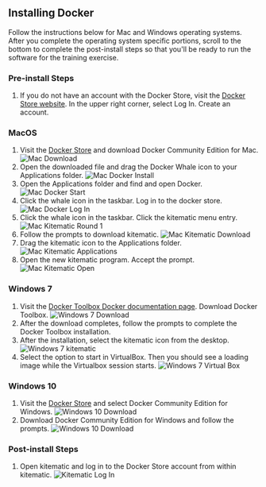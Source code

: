 ## Installing Docker

Follow the instructions below for Mac and Windows operating systems.
After you complete the operating system specific portions, scroll to the bottom to complete the post-install steps so that you'll be ready to run the software for the training exercise.

### Pre-install Steps

1. If you do not have an account with the Docker Store, visit the [Docker Store website](https://store.docker.com/). In the upper right corner, select Log In. Create an account.

### MacOS

1. Visit the [Docker Store](https://store.docker.com/search?type=edition&offering=community) and download Docker Community Edition for Mac. ![Mac Download](screenshots/mac-00-download.png)
2. Open the downloaded file and drag the Docker Whale icon to your Applications folder. ![Mac Docker Install](screenshots/mac-01-applications.png)
3. Open the Applications folder and find and open Docker. ![Mac Docker Start](screenshots/mac-02-opendocker.png)
4. Click the whale icon in the taskbar. Log in to the docker store. ![Mac Docker Log In](screenshots/mac-03-dockerlogin.png)
5. Click the whale icon in the taskbar. Click the kitematic menu entry. ![Mac Kitematic Round 1](screenshots/mac-04-kitematic.png)
6. Follow the prompts to download kitematic. ![Mac Kitematic Download](screenshots/mac-05-kitematicinstall.png)
7. Drag the kitematic icon to the Applications folder. ![Mac Kitematic Applications](screenshots/mac-06-kitematicapps.png)
8. Open the new kitematic program. Accept the prompt. ![Mac Kitematic Open](screenshots/mac-07-openkite.png)

### Windows 7

1. Visit the [Docker Toolbox Docker documentation page](https://docs.docker.com/toolbox/toolbox_install_windows/). Download Docker Toolbox. ![Windows 7 Download](screenshots/win7-00-download.png)
2. After the download completes, follow the prompts to complete the Docker Toolbox installation.
3. After the installation, select the kitematic icon from the desktop. ![Windows 7 kitematic](screenshots/win7-01-kitematic.png)
4. Select the option to start in VirtualBox. Then you should see a loading image while the Virtualbox session starts. ![Windows 7 Virtual Box](screenshots/win7-02-startingvm.png)

### Windows 10

1. Visit the [Docker Store](https://store.docker.com/search?type=edition&offering=community) and select Docker Community Edition for Windows. ![Windows 10 Download](screenshots/win10-00-download.png)
1. Download Docker Community Edition for Windows and follow the prompts. ![Windows 10 Download](screenshots/win10-01-getdocker.png)


### Post-install Steps

1. Open kitematic and log in to the Docker Store account from within kitematic. ![Kitematic Log In](screenshots/all-00-kitematic.png)
